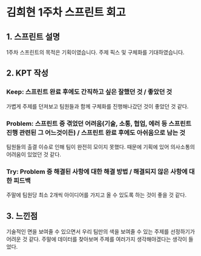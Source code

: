 # 김희현 1주차 스프린트 회고

## 1. 스프린트 설명
1주차 스프린트의 목적은 기획이였습니다. 주제 픽스 및 구체화를 기대하였습니다.

## 2. KPT 작성

### Keep: 스프린트 완료 후에도 간직하고 싶은 잘했던 것 / 좋았던 것
가볍게 주제를 던져보고 팀원들과 함께 구체화를 진행해나갔던 것이 좋았던 것 같다.

### Problem: 스프린트 중 겪었던 어려움(기술, 소통, 협업, 에러 등 스프린트 진행 관련된 그 어느것이든) / 스프린트 완료 후에도 아쉬움으로 남는 것

팀원들의 출결 이슈로 인해 팀이 완전히 모이지 못했다. 때문에 기획에 있어 의사소통의 어려움이 있었던 것 같다.

### Try: Problem 중 해결된 사항에 대한 해결 방법 / 해결되지 않은 사항에 대한 피드백

주말에 팀원당 최소 2개씩 아이디어를 가지고 올 수 있도록 하는 것이 좋을 것 같다.

## 3. 느낀점

기술적인 면을 보여줄 수 있으면서 우리 팀만의 색을 보여줄 수 있는 주제를 선정하기가 어려운 것 같다. 주말에 데이터를 찾아보며 주제를 여러가지 생각해야겠다는 생각이 들었다.